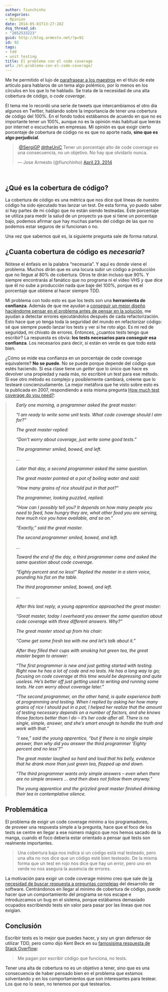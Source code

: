 ```yaml
---
author: fiunchinho
categories:
- Opinion
date: 2014-05-01T13:27:28Z
dsq_thread_id:
- "2652533223"
guid: http://blog.armesto.net/?p=92
id: 92
tags:
- tdd
- unit testing
title: El problema con el code coverage
url: /el-problema-con-el-code-coverage/
---
```


Me he permitido el lujo de <a title="Considered harmful" href="http://en.wikipedia.org/wiki/Considered_harmful" target="_blank">parafrasear a los maestros</a> en el título de este artículo para hablaros de un tema algo polémico, por lo menos en los círculos en los que lo he hablado. Se trata de la necesidad de una alta cobertura de código, o _code coverage_.

El tema me lo recordó una serie de tweets que intercambiamos el otro día algunos en Twitter, hablando sobre la importancia de tener una cobertura de código del 100%. En el fondo todos estábamos de acuerdo en que no es importante tener un 100%, aunque no es la opinión más habitual que leerás por internet o escucharás en empresas. Mi opinión es que exigir cierto porcentaje de cobertura de código no es que no aporte nada, **sino que es algo perjudicial**.

<!--more-->

<blockquote class="twitter-tweet" width="550">
  <p>
    .<a href="https://twitter.com/SergiGP">@SergiGP</a> <a href="https://twitter.com/theUniC">@theUniC</a> Tener un porcentaje alto de code coverage es una consecuencia, no un objetivo. No hay que olvidarlo nunca.
  </p>
  
  <p>
    &mdash; Jose Armesto (@fiunchinho) <a href="https://twitter.com/fiunchinho/statuses/459038699079344128">April 23, 2014</a>
  </p>
</blockquote>



&nbsp;

## ¿Qué es la cobertura de código?

La cobertura de código es una métrica que nos dice qué líneas de nuestro código ha sido ejecutado tras lanzar un test. De esta forma, yo puedo saber si hay partes de mi código que no están siendo testeadas. Este porcentaje se utiliza para medir la salud de un proyecto ya que si tiene un porcentaje bajo, podemos afirmar que hay muchas partes del código de las que no podemos estar seguros de si funcionan o no.

Una vez que sabemos qué es, la siguiente pregunta sale de forma natural.

## ¿Cuanta cobertura de código es _necesaria_?

Nótese el énfasis en la palabra &#8220;necesaria&#8221;. Y aquí es donde viene el problema. Muchos dirán que es una locura subir un código a producción que no llegue al 80% de cobertura. Otros te dirán incluso que 90%. Y siempre encontrarás al fanático que no programa ni el vídeo VHS y que dice que él no sube a producción nada que baje del 100%, porque es el porcentaje que obtiene al hacer siempre TDD.

Mi problema con todo esto es que los tests son una **herramienta de confianza**. Además de que me ayudan a <a title="Yo no soy DHH. Long live TDD" href="http://blog.armesto.net/yo-no-soy-dhh-long-live-tdd/" target="_blank">conseguir un mejor diseño haciéndome pensar en el problema antes de pensar en la solución</a>, me ayudan a detectar errores ejecutándolos después de cada refactorización. Esto hace que yo tenga toda la seguridad del mundo en refactorizar código: sé que siempre puedo lanzar los tests y ver si he roto algo. Es mi red de seguridad, mi chivato de errores. Entonces, ¿cuantos tests tengo que escribir? La respuesta es obvia: **los tests necesarios para conseguir esa confianza**. Los necesarios para decir, si están en verde es que todo está bien.

¿Cómo se mide esa confianza en un porcentaje de code coverage equivalente? **No se puede**. No se puede porque depende del código que estés haciendo. Si esa clase tiene un _getter_ que lo único que hace es devolver una propiedad y nada más, no escribiré un test para ese método. Si ese otro método es complejo y posiblemente cambiará, créeme que lo testearé concienzudamente. La mejor metáfora que he visto sobre esto es la publicada en 2007, respondiendo a esta misma pregunta <a title="How much code coverage do you need?" href="http://www.developertesting.com/archives/month200705/20070504-000425.html" target="_blank">How much test coverage do you need?</a>:

<div style="border-left: 5px solid #edece4">
  <p style="padding-left: 30px;">
    <em>Early one morning, a programmer asked the great master:</em>
  </p>
  
  <p style="padding-left: 30px;">
    <em>“I am ready to write some unit tests. What code coverage should I aim for?”</em>
  </p>
  
  <p style="padding-left: 30px;">
    <em>The great master replied:</em>
  </p>
  
  <p style="padding-left: 30px;">
    <em>“Don’t worry about coverage, just write some good tests.”</em>
  </p>
  
  <p style="padding-left: 30px;">
    <em>The programmer smiled, bowed, and left.</em>
  </p>
  
  <p style="padding-left: 30px;">
    <em>&#8230;</em>
  </p>
  
  <p style="padding-left: 30px;">
    <em>Later that day, a second programmer asked the same question.</em>
  </p>
  
  <p style="padding-left: 30px;">
    <em>The great master pointed at a pot of boiling water and said:</em>
  </p>
  
  <p style="padding-left: 30px;">
    <em>“How many grains of rice should put in that pot?”</em>
  </p>
  
  <p style="padding-left: 30px;">
    <em>The programmer, looking puzzled, replied:</em>
  </p>
  
  <p style="padding-left: 30px;">
    <em>“How can I possibly tell you? It depends on how many people you need to feed, how hungry they are, what other food you are serving, how much rice you have available, and so on.”</em>
  </p>
  
  <p style="padding-left: 30px;">
    <em>“Exactly,” said the great master.</em>
  </p>
  
  <p style="padding-left: 30px;">
    <em>The second programmer smiled, bowed, and left.</em>
  </p>
  
  <p style="padding-left: 30px;">
    <em>&#8230;</em>
  </p>
  
  <p style="padding-left: 30px;">
    <em>Toward the end of the day, a third programmer came and asked the same question about code coverage.</em>
  </p>
  
  <p style="padding-left: 30px;">
    <em>“Eighty percent and no less!” Replied the master in a stern voice, pounding his fist on the table.</em>
  </p>
  
  <p style="padding-left: 30px;">
    <em>The third programmer smiled, bowed, and left.</em>
  </p>
  
  <p style="padding-left: 30px;">
    <em>&#8230;</em>
  </p>
  
  <p style="padding-left: 30px;">
    <em>After this last reply, a young apprentice approached the great master:</em>
  </p>
  
  <p style="padding-left: 30px;">
    <em>“Great master, today I overheard you answer the same question about code coverage with three different answers. Why?”</em>
  </p>
  
  <p style="padding-left: 30px;">
    <em>The great master stood up from his chair:</em>
  </p>
  
  <p style="padding-left: 30px;">
    <em>“Come get some fresh tea with me and let’s talk about it.”</em>
  </p>
  
  <p style="padding-left: 30px;">
    <em>After they filled their cups with smoking hot green tea, the great master began to answer:</em>
  </p>
  
  <p style="padding-left: 30px;">
    <em>“The first programmer is new and just getting started with testing. Right now he has a lot of code and no tests. He has a long way to go; focusing on code coverage at this time would be depressing and quite useless. He’s better off just getting used to writing and running some tests. He can worry about coverage later.”</em>
  </p>
  
  <p style="padding-left: 30px;">
    <em>“The second programmer, on the other hand, is quite experience both at programming and testing. When I replied by asking her how many grains of rice I should put in a pot, I helped her realize that the amount of testing necessary depends on a number of factors, and she knows those factors better than I do – it’s her code after all. There is no single, simple, answer, and she’s smart enough to handle the truth and work with that.”</em>
  </p>
  
  <p style="padding-left: 30px;">
    <em>“I see,” said the young apprentice, “but if there is no single simple answer, then why did you answer the third programmer ‘Eighty percent and no less’?”</em>
  </p>
  
  <p style="padding-left: 30px;">
    <em>The great master laughed so hard and loud that his belly, evidence that he drank more than just green tea, flopped up and down.</em>
  </p>
  
  <p style="padding-left: 30px;">
    <em>“The third programmer wants only simple answers – even when there are no simple answers … and then does not follow them anyway.”</em>
  </p>
  
  <p style="padding-left: 30px;">
    <em>The young apprentice and the grizzled great master finished drinking their tea in contemplative silence.</em>
  </p>
</div>

## Problemática

El problema de exigir un code coverage mínimo a los programadores, de proveer una respuesta simple a la pregunta, hace que el foco de los tests se centre en llegar a ese número mágico que nos hemos sacado de la manga, cuando el foco debería estar orientado a pensar qué tests son realmente importantes.

> Una cobertura baja nos indica si un código está mal testeado, pero una alta no nos dice que un código esté bien testeado. De la misma forma que un test en rojo nos dice que hay un error, pero uno en verde no nos asegura la ausencia de errores.

La motivación para exigir un code coverage mínimo creo que sale de <a title="Ni hombres lobo ni balas de plata" href="http://blog.armesto.net/ni-hombres-lobo-ni-balas-de-plata/" target="_blank">la necesidad de buscar respuesta a preguntas complejas</a> del desarrollo de software. Centrándonos en llegar al mínimo de cobertura de código, puede hacer que un comportamiento del programa se nos escape e introduzcamos un bug en el sistema, porque estábamos demasiado ocupados escribiendo tests sin valor para pasar por las líneas que nos exigían.

## Conclusión

Escribir tests es lo mejor que puedes hacer, y soy un gran defensor de utilizar TDD, pero como dijo Kent Beck en su <a title="Kent Beck on code coverage" href="http://stackoverflow.com/a/153565/563072" target="_blank">famosísima respuesta de Stack Overflow</a>:

> Me pagan por escribir código que funciona, no tests.

Tener una alta de cobertura no es un objetivo a tener, sino que es una consecuencia de haber pensado bien en el problema que estamos solventando y en los comportamientos que son interesantes para testear. Los que no lo sean, no tenemos por qué testearlos.